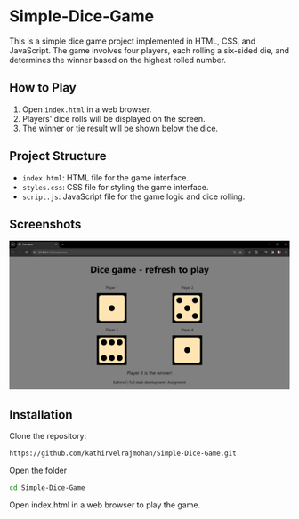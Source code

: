# Simple-Dice-Game

This is a simple dice game project implemented in HTML, CSS, and JavaScript. The game involves four players, each rolling a six-sided die, and determines the winner based on the highest rolled number.

## How to Play

1. Open `index.html` in a web browser.
2. Players' dice rolls will be displayed on the screen.
3. The winner or tie result will be shown below the dice.

## Project Structure

- `index.html`: HTML file for the game interface.
- `styles.css`: CSS file for styling the game interface.
- `script.js`: JavaScript file for the game logic and dice rolling.

## Screenshots

![Game Screenshot](Screenshot.png)


## Installation

Clone the repository:

```bash
https://github.com/kathirvelrajmohan/Simple-Dice-Game.git
```

Open the folder 

```bash
cd Simple-Dice-Game
```

Open index.html in a web browser to play the game.




